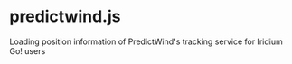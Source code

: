 # predictwind.js
Loading position information of PredictWind's tracking service for Iridium Go! users
